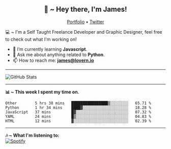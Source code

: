 <h2 align="center">👋 ~ Hey there, I'm James!</h2>
<p align="center">
  <a href="https://lovern.io/">Portfolio</a> •
  <a href="https://twitter.com/__jameslovern">Twitter</a>
</p>

💻 ~ I'm a Self Taught Freelance Developer and Graphic Designer, feel free to check out what I'm working on!

- 🌱 I’m currently learning **Javascript**.
- 💬 Ask me about anything related to **Python**.
- 📫 How to reach me: **[james@lovern.io](mailto:james@lovern.io)**

---

![GitHub Stats](https://github-readme-stats.jazzzihd.vercel.app/api?username=JamesLovern&hide=prs&show_icons=true)

---

**📊 ~ This week I spent my time on.**
<!--START_SECTION:waka-->
```text
Other        5 hrs 38 mins   ████████████████▒░░░░░░░░   65.71 % 
Python       1 hr 34 mins    ████▓░░░░░░░░░░░░░░░░░░░░   18.28 % 
JavaScript   37 mins         █▓░░░░░░░░░░░░░░░░░░░░░░░   07.32 % 
YAML         24 mins         █▒░░░░░░░░░░░░░░░░░░░░░░░   04.83 % 
HTML         12 mins         ▓░░░░░░░░░░░░░░░░░░░░░░░░   02.39 % 
```
<!--END_SECTION:waka-->

---

**🎶 ~ What I'm listening to:**
<br>
[![Spotify](https://spotify-readme-stats.jazzzihd.vercel.app/api/spotify)](https://open.spotify.com/user/james.lovern)
